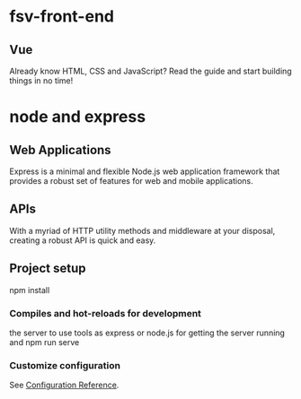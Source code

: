 # fsv-front-end

## Vue 
Already know HTML, CSS and JavaScript? Read the guide and start building things in no time!

# node and express
## Web Applications
Express is a minimal and flexible Node.js web application framework that provides a robust set of features for web and mobile applications.

## APIs
With a myriad of HTTP utility methods and middleware at your disposal, creating a robust API is quick and easy.

## Project setup

npm install


### Compiles and hot-reloads for development

the server to use tools as express or node.js for getting the server running and npm run serve

### Customize configuration
See [Configuration Reference](https://cli.vuejs.org/config/).
